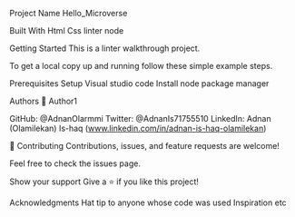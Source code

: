 Project Name
Hello_Microverse

Built With
Html
Css
linter
node

Getting Started
This is a linter walkthrough project.

To get a local copy up and running follow these simple example steps.

Prerequisites
Setup
Visual studio code
Install
node package manager

Authors
👤 Author1

GitHub: @AdnanOlarmmi
Twitter: @AdnanIs71755510
LinkedIn: Adnan (Olamilekan) Is-haq  (www.linkedin.com/in/adnan-is-haq-olamilekan)

🤝 Contributing
Contributions, issues, and feature requests are welcome!

Feel free to check the issues page.

Show your support
Give a ⭐️ if you like this project!

Acknowledgments
Hat tip to anyone whose code was used
Inspiration
etc
